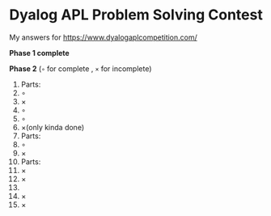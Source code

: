 # Dyalog APL Problem Solving Contest

My answers for https://www.dyalogaplcompetition.com/

**Phase 1 complete**

**Phase 2**
(`∘` for complete , `×` for incomplete)
1. Parts:
 1. ∘
 2. ×
2. ∘
3. ∘
4. ×(only kinda done)
5. Parts:
 1. ∘
 2. ×
6. Parts:
 1. ×
 2. ×
7.
 1. ×
 2. ×
